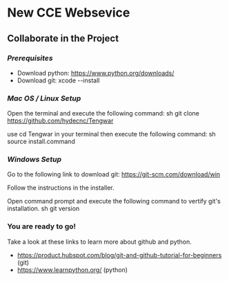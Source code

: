 # **New CCE Websevice**

## Collaborate in the Project
### *Prerequisites*
- Download python: https://www.python.org/downloads/
- Download git:  xcode --install 

### *Mac OS / Linux Setup*
Open the terminal and execute the following command:
sh
git clone https://github.com/hydecnc/Tengwar


use cd Tengwar in your terminal then execute the following command:
sh
source install.command


### *Windows Setup*
Go to the following link to download git: https://git-scm.com/download/win

Follow the instructions in the installer.

Open command prompt and execute the following command to vertify git's installation.
sh
git version


### **You are ready to go!**

Take a look at these links to learn more about github and python.
- https://product.hubspot.com/blog/git-and-github-tutorial-for-beginners (git)
- https://www.learnpython.org/ (python)
